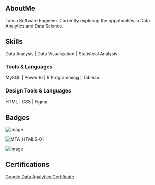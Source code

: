 ## AboutMe

I am a Software Engineer. Currently exploring the oppotunities in Data Analytics and Data Science.


## Skills

Data Analysis | Data Visualization | Statistical Analysis 

### Tools & Languages

MySQL | Power BI | R Programming | Tableau 

### Design Tools & Languages

HTML | CSS | Figma


## Badges
![image](https://user-images.githubusercontent.com/125576273/219851733-ad047a43-9331-4e36-91ae-657cc2cfa616.png)

![MTA_HTML5-01](https://user-images.githubusercontent.com/125576273/226894679-30536bf4-a5bb-4505-bce2-492a04b28cba.png)

![image](https://user-images.githubusercontent.com/125576273/226894792-95605567-3460-4e2f-aab1-d90949bdbe7f.png)



## Certifications

[Google Data Analytics Certificate](https://coursera.org/share/003ee4bf5d390bc5974dedbf8af2510d)

